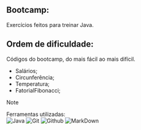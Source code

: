 ## Bootcamp:
Exercícios feitos para treinar Java.

## Ordem de dificuldade:
Códigos do bootcamp, do mais fácil ao mais difícil.
- Salários;
- Circunferência;
- Temperatura;
- FatorialFibonacci;

> [!NOTE]
> Ferramentas utilizadas: \
> ![Java](https://img.shields.io/badge/Java-ED8B00?style=plastic&logo=java&logoColor=white)
> ![Git](https://img.shields.io/badge/Git-E34F26?style=plastic&logo=git&logoColor=white)
> ![Github](https://img.shields.io/badge/GitHub-100000?style=plastic&logo=github&logoColor=white)
> ![MarkDown](https://img.shields.io/badge/Markdown-000000?style=plastic&logo=markdown&logoColor=white)
